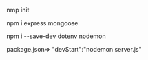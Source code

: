 nmp init

npm i express mongoose

npm i --save-dev dotenv nodemon

package.json=> "devStart":"nodemon server.js"
